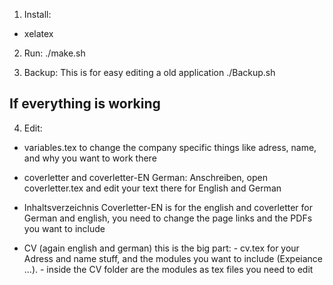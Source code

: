 1. Install:
- xelatex

2. Run:
./make.sh

3. Backup:
This is for easy editing a old application
./Backup.sh 


## If everything is working 
4. Edit:
- variables.tex
    to change the company specific things like adress, name, and why you want to work there

- coverletter and coverletter-EN
    German: Anschreiben, open coverletter.tex and edit your text there for English and German

- Inhaltsverzeichnis
    Coverletter-EN is for the english and coverletter for German and english, you need to change the page links and the PDFs you want to include 

- CV (again english and german)
    this is the big part:
        - cv.tex for your Adress and name stuff, and the modules you want to include (Expeiance ...).
        - inside the CV folder are the modules as tex files you need to edit 

